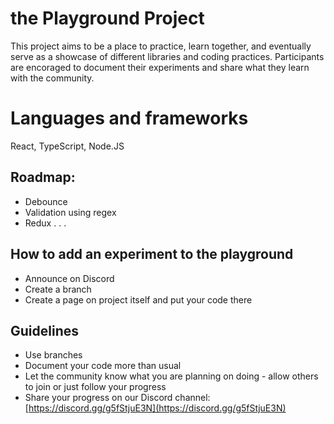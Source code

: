 # the Playground Project

This project aims to be a place to practice, learn together, and eventually serve as a showcase of different libraries and coding practices.
Participants are encoraged to document their experiments and share what they learn with the community.

# Languages and frameworks
React, TypeScript, Node.JS

## Roadmap:
- Debounce
- Validation using regex
- Redux
.
.
.

## How to add an experiment to the playground
- Announce on Discord
- Create a branch
- Create a page on project itself and put your code there
## Guidelines
- Use branches
- Document your code more than usual
- Let the community know what you are planning on doing - allow others to join or just follow your progress
- Share your progress on our Discord channel: [https://discord.gg/g5fStjuE3N](https://discord.gg/g5fStjuE3N)